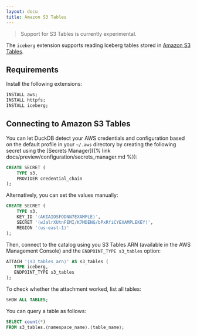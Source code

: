 ```yaml
---
layout: docu
title: Amazon S3 Tables
---
```


> Support for S3 Tables is currently experimental.

The `iceberg` extension supports reading Iceberg tables stored in [Amazon S3 Tables](https://aws.amazon.com/s3/features/tables/).

## Requirements

Install the following extensions:

```sql
INSTALL aws;
INSTALL httpfs;
INSTALL iceberg;
```

## Connecting to Amazon S3 Tables

You can let DuckDB detect your AWS credentials and configuration based on the default profile in your `~/.aws` directory by creating the following secret using the [Secrets Manager]({% link docs/preview/configuration/secrets_manager.md %}):

```sql
CREATE SECRET (
    TYPE s3,
    PROVIDER credential_chain
);
```

Alternatively, you can set the values manually:

```sql
CREATE SECRET (
    TYPE s3,
    KEY_ID '⟨AKIAIOSFODNN7EXAMPLE⟩',
    SECRET '⟨wJalrXUtnFEMI/K7MDENG/bPxRfiCYEXAMPLEKEY⟩',
    REGION '⟨us-east-1⟩'
);
```

Then, connect to the catalog using you S3 Tables ARN (available in the AWS Management Console) and the `ENDPOINT_TYPE s3_tables` option:

```sql
ATTACH '⟨s3_tables_arn⟩' AS s3_tables (
   TYPE iceberg,
   ENDPOINT_TYPE s3_tables
);
```

To check whether the attachment worked, list all tables:

```sql
SHOW ALL TABLES;
```

You can query a table as follows:

```sql
SELECT count(*)
FROM s3_tables.⟨namespace_name⟩.⟨table_name⟩;
```
